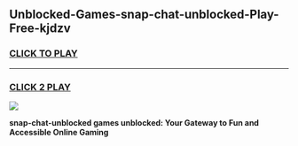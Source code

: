 
## Unblocked-Games-snap-chat-unblocked-Play-Free-kjdzv
<h3>
<a href="https://premium76.site?title=snap-chat-unblocked&ref=18A1">CLICK TO PLAY</a></h3>
<hr>

<h3>
<a href="https://premium76.site?title=snap-chat-unblocked&ref=18A1">CLICK 2 PLAY</a>
  
</h3>

<a href="https://premium76.site?title=snap-chat-unblocked&ref=18A1"><img src="https://clearcache.store/games.png"></a>


**snap-chat-unblocked games unblocked: Your Gateway to Fun and Accessible Online Gaming**
